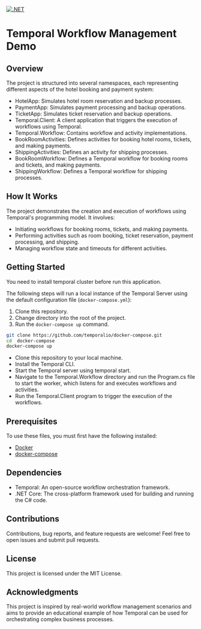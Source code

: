 [![.NET](https://github.com/movsal08/dotnet.temporal.io/actions/workflows/dotnet.yml/badge.svg?branch=master)](https://github.com/movsal08/dotnet.temporal.io/actions/workflows/dotnet.yml)

# Temporal Workflow Management Demo
## Overview
The project is structured into several namespaces, each representing different aspects of the hotel booking and payment system:

- HotelApp: Simulates hotel room reservation and backup processes.
- PaymentApp: Simulates payment processing and backup operations.
- TicketApp: Simulates ticket reservation and backup operations.
- Temporal.Client: A client application that triggers the execution of workflows using Temporal.
- Temporal.Workflow: Contains workflow and activity implementations.
- BookRoomActivities: Defines activities for booking hotel rooms, tickets, and making payments.
- ShippingActivities: Defines an activity for shipping processes.
- BookRoomWorkflow: Defines a Temporal workflow for booking rooms and tickets, and making payments.
- ShippingWorkflow: Defines a Temporal workflow for shipping processes.
  
## How It Works
The project demonstrates the creation and execution of workflows using Temporal's programming model. It involves:

- Initiating workflows for booking rooms, tickets, and making payments.
- Performing activities such as room booking, ticket reservation, payment processing, and shipping.
- Managing workflow state and timeouts for different activities.
  
## Getting Started
You need to install temporal cluster before run this application.

The following steps will run a local instance of the Temporal Server using the default configuration file (`docker-compose.yml`):

1. Clone this repository.
2. Change directory into the root of the project.
3. Run the `docker-compose up` command.

```bash
git clone https://github.com/temporalio/docker-compose.git
cd  docker-compose
docker-compose up
```
- Clone this repository to your local machine.
- Install the Temporal CLI.
- Start the Temporal server using temporal start.
- Navigate to the Temporal.Workflow directory and run the Program.cs file to start the worker, which listens for and executes workflows and activities.
- Run the Temporal.Client program to trigger the execution of the workflows.

## Prerequisites
To use these files, you must first have the following installed:

- [Docker](https://docs.docker.com/engine/installation/)
- [docker-compose](https://docs.docker.com/compose/install/)

## Dependencies
- Temporal: An open-source workflow orchestration framework.
- .NET Core: The cross-platform framework used for building and running the C# code.
  
## Contributions
Contributions, bug reports, and feature requests are welcome! Feel free to open issues and submit pull requests.

## License
This project is licensed under the MIT License.

## Acknowledgments
This project is inspired by real-world workflow management scenarios and aims to provide an educational example of how Temporal can be used for orchestrating complex business processes.
